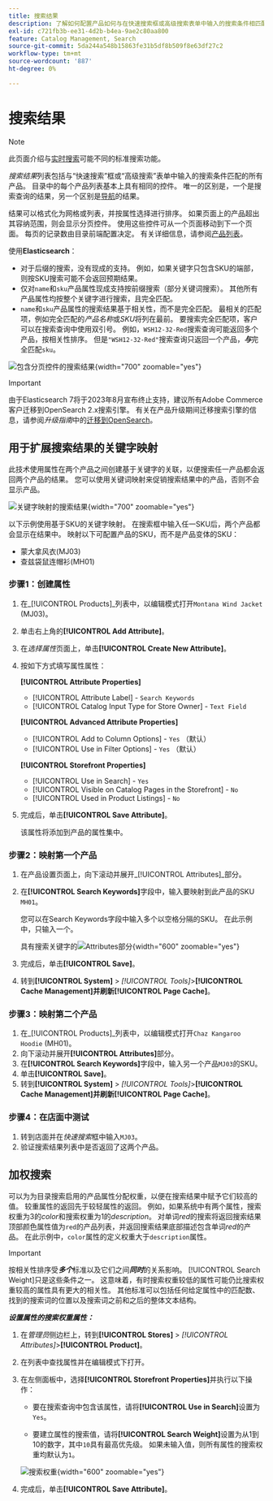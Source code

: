 ```yaml
---
title: 搜索结果
description: 了解如何配置产品如何与在快速搜索框或高级搜索表单中输入的搜索条件相匹配。
exl-id: c721fb3b-ee31-4d2b-b4ea-9ae2c80aa800
feature: Catalog Management, Search
source-git-commit: 5da244a548b15863fe31b5df8b509f8e63df27c2
workflow-type: tm+mt
source-wordcount: '887'
ht-degree: 0%

---
```


# 搜索结果

>[!NOTE]
>
>此页面介绍与[实时搜索](https://experienceleague.adobe.com/docs/commerce/live-search/overview.html)可能不同的标准搜索功能。

_搜索结果_&#x200B;列表包括与“快速搜索”框或“高级搜索”表单中输入的搜索条件匹配的所有产品。 目录中的每个产品列表基本上具有相同的控件。 唯一的区别是，一个是搜索查询的结果，另一个区别是[导航](navigation.md)的结果。

结果可以格式化为网格或列表，并按属性选择进行排序。 如果页面上的产品超出其容纳范围，则会显示分页控件。 使用这些控件可从一个页面移动到下一个页面。 每页的记录数由目录前端配置决定。 有关详细信息，请参阅[产品列表](navigation-product-listings.md)。

使用&#x200B;**Elasticsearch**：

- 对于后缀的搜索，没有现成的支持。 例如，如果关键字只包含SKU的端部，则按SKU搜索可能不会返回预期结果。
- 仅对`name`和`sku`产品属性现成支持按前缀搜索（部分关键词搜索）。 其他所有产品属性均按整个关键字进行搜索，且完全匹配。
- `name`和`sku`产品属性的搜索结果基于相关性，而不是完全匹配。 最相关的匹配项，例如完全匹配的&#x200B;_产品名称_&#x200B;或&#x200B;_SKU_&#x200B;将列在最前。 要搜索完全匹配项，客户可以在搜索查询中使用双引号。 例如，`WSH12-32-Red`搜索查询可能返回多个产品，按相关性排序。 但是`"WSH12-32-Red"`搜索查询只返回一个产品，**_与_**&#x200B;完全匹配`sku`。

![包含分页控件的搜索结果](./assets/storefront-search-results-shorts.png){width="700" zoomable="yes"}

>[!IMPORTANT]
>
>由于Elasticsearch 7将于2023年8月宣布终止支持，建议所有Adobe Commerce客户迁移到OpenSearch 2.x搜索引擎。 有关在产品升级期间迁移搜索引擎的信息，请参阅&#x200B;_升级指南_&#x200B;中的[迁移到OpenSearch](https://experienceleague.adobe.com/docs/commerce-operations/upgrade-guide/prepare/opensearch-migration.html)。

## 用于扩展搜索结果的关键字映射

此技术使用属性在两个产品之间创建基于关键字的关联，以便搜索任一产品都会返回两个产品的结果。 您可以使用关键词映射来促销搜索结果中的产品，否则不会显示产品。

![关键字映射的搜索结果](./assets/storefront-search-results-extended.png){width="700" zoomable="yes"}

以下示例使用基于SKU的关键字映射。 在搜索框中输入任一SKU后，两个产品都会显示在结果中。 映射以下可配置产品的SKU，而不是产品变体的SKU：

- 蒙大拿风衣(MJ03)
- 查兹袋鼠连帽衫(MH01)

### 步骤1：创建属性

1. 在&#x200B;_[!UICONTROL Products]_列表中，以编辑模式打开`Montana Wind Jacket` (MJ03)。
1. 单击右上角的&#x200B;**[!UICONTROL Add Attribute]**。
1. 在&#x200B;_选择属性_&#x200B;页面上，单击&#x200B;**[!UICONTROL Create New Attribute]**。
1. 按如下方式填写属性属性：

   **[!UICONTROL Attribute Properties]**

   - [!UICONTROL Attribute Label] - `Search Keywords`
   - [!UICONTROL Catalog Input Type for Store Owner] - `Text Field`

   **[!UICONTROL Advanced Attribute Properties]**

   - [!UICONTROL Add to Column Options] - `Yes` （默认）
   - [!UICONTROL Use in Filter Options] - `Yes` （默认）

   **[!UICONTROL Storefront Properties]**

   - [!UICONTROL Use in Search] - `Yes`
   - [!UICONTROL Visible on Catalog Pages in the Storefront] - `No`
   - [!UICONTROL Used in Product Listings] - `No`

1. 完成后，单击&#x200B;**[!UICONTROL Save Attribute]**。

   该属性将添加到产品的属性集中。

### 步骤2：映射第一个产品

1. 在产品设置页面上，向下滚动并展开&#x200B;_[!UICONTROL Attributes]_部分。
1. 在&#x200B;**[!UICONTROL Search Keywords]**&#x200B;字段中，输入要映射到此产品的SKU `MH01`。

   您可以在Search Keywords字段中输入多个以空格分隔的SKU。 在此示例中，只输入一个。

   具有搜索关键字的![Attributes部分](./assets/search-keywords-attribute.png){width="600" zoomable="yes"}

1. 完成后，单击&#x200B;**[!UICONTROL Save]**。
1. 转到&#x200B;**[!UICONTROL System]** > _[!UICONTROL Tools]_>**[!UICONTROL Cache Management]**并刷新&#x200B;**[!UICONTROL Page Cache]**。

### 步骤3：映射第二个产品

1. 在&#x200B;_[!UICONTROL Products]_列表中，以编辑模式打开`Chaz Kangaroo Hoodie` (MH01)。
1. 向下滚动并展开&#x200B;**[!UICONTROL Attributes]**&#x200B;部分。
1. 在&#x200B;**[!UICONTROL Search Keywords]**&#x200B;字段中，输入另一个产品`MJ03`的SKU。
1. 单击&#x200B;**[!UICONTROL Save]**。
1. 转到&#x200B;**[!UICONTROL System]** > _[!UICONTROL Tools]_>**[!UICONTROL Cache Management]**并刷新&#x200B;**[!UICONTROL Page Cache]**。

### 步骤4：在店面中测试

1. 转到店面并在&#x200B;_快速搜索_&#x200B;框中输入`MJ03`。
1. 验证搜索结果列表中是否返回了这两个产品。

## 加权搜索

可以为为目录搜索启用的产品属性分配权重，以便在搜索结果中赋予它们较高的值。 较重属性的返回先于较轻属性的返回。 例如，如果系统中有两个属性，搜索权重为3的&#x200B;_color_&#x200B;和搜索权重为1的&#x200B;_description_。 对单词&#x200B;_red_&#x200B;的搜索将返回搜索结果顶部颜色属性值为`red`的产品列表，并返回搜索结果底部描述包含单词&#x200B;_red_&#x200B;的产品。 在此示例中，`color`属性的定义权重大于`description`属性。

>[!IMPORTANT]
>
>按相关性排序受&#x200B;**_多个_**&#x200B;标准以及它们之间&#x200B;**_同时_**&#x200B;的关系影响。 [!UICONTROL Search Weight]只是这些条件之一。 这意味着，有时搜索权重较低的属性可能仍比搜索权重较高的属性具有更大的相关性。 其他标准可以包括任何给定属性中的匹配数、找到的搜索词的位置以及搜索词之前和之后的整体文本结构。

**_设置属性的搜索权重属性：_**

1. 在&#x200B;_管理员_&#x200B;侧边栏上，转到&#x200B;**[!UICONTROL Stores]** > _[!UICONTROL Attributes]_>**[!UICONTROL Product]**。

1. 在列表中查找属性并在编辑模式下打开。

1. 在左侧面板中，选择&#x200B;**[!UICONTROL Storefront Properties]**&#x200B;并执行以下操作：

   - 要在搜索查询中包含该属性，请将&#x200B;**[!UICONTROL Use in Search]**&#x200B;设置为`Yes`。

   - 要建立属性的搜索值，请将&#x200B;**[!UICONTROL Search Weight]**&#x200B;设置为从1到10的数字，其中`10`具有最高优先级。 如果未输入值，则所有属性的搜索权重均默认为`1`。

   ![搜索权重](./assets/search-weight.png){width="600" zoomable="yes"}

1. 完成后，单击&#x200B;**[!UICONTROL Save Attribute]**。
